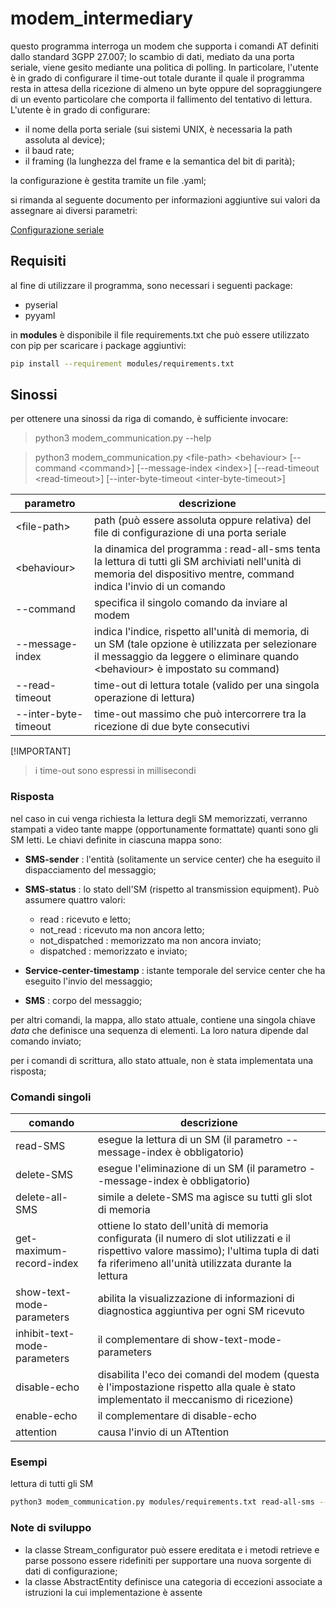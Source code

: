 # modem_intermediary

questo programma interroga un modem che supporta i comandi AT definiti dallo standard 3GPP 27.007;
lo scambio di dati, mediato da una porta seriale, viene gesito mediante una politica di polling. In particolare,
l'utente è in grado di configurare il time-out totale durante il quale il programma resta in attesa della
ricezione di almeno un byte oppure del sopraggiungere di un evento particolare che comporta il fallimento
del tentativo di lettura.
L'utente è in grado di configurare:

- il nome della porta seriale (sui sistemi UNIX, è necessaria la path assoluta al device);
- il baud rate;
- il framing (la lunghezza del frame e la semantica del bit di parità);

la configurazione è gestita tramite un file .yaml;

si rimanda al seguente documento per informazioni aggiuntive sui valori da assegnare ai diversi parametri:

[Configurazione seriale](docs/SERIAL_CONFIGURATION.md)

## Requisiti

al fine di utilizzare il programma, sono necessari i seguenti package:

- pyserial
- pyyaml

in **modules** è disponibile il file requirements.txt che può essere utilizzato con pip per scaricare i
package aggiuntivi:

```bash
pip install --requirement modules/requirements.txt
```

## Sinossi

per ottenere una sinossi da riga di comando, è sufficiente invocare:

> python3 modem_communication.py --help

> python3 modem_communication.py \<file-path\> \<behaviour\> \[--command \<command\>\] \[--message-index \<index\>\] \[--read-timeout \<read-timeout\>\] \[--inter-byte-timeout \<inter-byte-timeout\>\]

| parametro | descrizione |
| --- | --- |
| \<file-path\> | path (può essere assoluta oppure relativa) del file di configurazione di una porta seriale |
| \<behaviour\> | la dinamica del programma : read-all-sms tenta la lettura di tutti gli SM archiviati nell'unità di memoria del dispositivo mentre, command indica l'invio di un comando |
| --command | specifica il singolo comando da inviare al modem |
| --message-index | indica l'indice, rispetto all'unità di memoria, di un SM (tale opzione è utilizzata per selezionare il messaggio da leggere o eliminare quando \<behaviour\> è impostato su command) |
| --read-timeout | time-out di lettura totale (valido per una singola operazione di lettura) |
| --inter-byte-timeout | time-out massimo che può intercorrere tra la ricezione di due byte consecutivi |

[!IMPORTANT]
> i time-out sono espressi in millisecondi

### Risposta

nel caso in cui venga richiesta la lettura degli SM memorizzati, verranno stampati a video
tante mappe (opportunamente formattate) quanti sono gli SM letti.
Le chiavi definite in ciascuna mappa sono:

- **SMS-sender** : l'entità (solitamente un service center) che ha eseguito il dispacciamento del messaggio;
- **SMS-status** : lo stato dell'SM (rispetto al transmission equipment). Può assumere quattro valori:

  * read : ricevuto e letto;
  * not_read : ricevuto ma non ancora letto;
  * not_dispatched : memorizzato ma non ancora inviato;
  * dispatched : memorizzato e inviato;

- **Service-center-timestamp** : istante temporale del service center che ha eseguito l'invio del messaggio;
- **SMS** : corpo del messaggio;

per altri comandi, la mappa, allo stato attuale, contiene una singola chiave *data* che definisce una sequenza
di elementi. La loro natura dipende dal comando inviato;

per i comandi di scrittura, allo stato attuale, non è stata implementata una risposta;

### Comandi singoli

| comando | descrizione |
| --- | --- |
| read-SMS | esegue la lettura di un SM (il parametro --message-index è obbligatorio) |
| delete-SMS | esegue l'eliminazione di un SM (il parametro --message-index è obbligatorio) |
| delete-all-SMS | simile a delete-SMS ma agisce su tutti gli slot di memoria |
| get-maximum-record-index | ottiene lo stato dell'unità di memoria configurata (il numero di slot utilizzati e il rispettivo valore massimo); l'ultima tupla di dati fa riferimeno all'unità utilizzata durante la lettura |
| show-text-mode-parameters | abilita la visualizzazione di informazioni di diagnostica aggiuntiva per ogni SM ricevuto |
| inhibit-text-mode-parameters | il complementare di show-text-mode-parameters |
| disable-echo | disabilita l'eco dei comandi del modem (questa è l'impostazione rispetto alla quale è stato implementato il meccanismo di ricezione) |
| enable-echo | il complementare di disable-echo |
| attention | causa l'invio di un ATtention |

### Esempi

lettura di tutti gli SM

```bash
python3 modem_communication.py modules/requirements.txt read-all-sms --read-timeout 2000
```

### Note di sviluppo

- la classe Stream_configurator può essere ereditata e i metodi retrieve e parse possono essere ridefiniti per supportare una nuova sorgente di dati di configurazione;
- la classe AbstractEntity definisce una categoria di eccezioni associate a istruzioni la cui implementazione è assente
